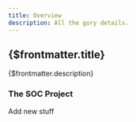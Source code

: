 ```yaml
---
title: Overview
description: All the gory details.
---
```


## {$frontmatter.title}

{$frontmatter.description}

### The SOC Project

Add new stuff
